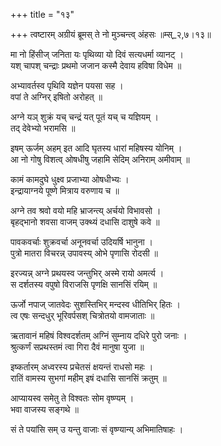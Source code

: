 +++
title = "१३"

+++
त्वष्टारम् अग्रीयं ब्रूमस् ते नो मुञ्चन्त्व् अंहसः ॥म्स्_२,७।१३॥  
    
  
मा नो हिंसीज् जनिता यः पृथिव्या यो दिवं सत्यधर्मा व्यानट् ।  
यश् चापश् चन्द्राः प्रथमो जजान कस्मै देवाय हविषा विधेम ॥  
    
अभ्यावर्तस्व पृथिवि यज्ञेन पयसा सह ।  
वपां ते अग्निर् इषितो अरोहत् ॥  
    
अग्ने यञ् शुक्रं यच् चन्द्रं यत् पूतं यच् च यज्ञियम् ।  
तद् देवेभ्यो भरामसि ॥  
    
इषम् ऊर्जम् अहम् इत आदि घृतस्य धारां महिषस्य योनिम् ।  
आ नो गोषु विशत्व् ओषधीषु जहामि सेदिम् अनिराम् अमीवाम् ॥  
    
कामं कामदुघे धुक्ष्व प्रजाभ्या ओषधीभ्यः ।  
इन्द्रायाग्नये पूष्णे मित्राय वरुणाय च ॥  
    
अग्ने तव श्रवो वयो महि भ्राजन्त्य् अर्चयो विभावसो ।  
बृहद्भानो शवसा वाजम् उक्थ्यं दधासि दाशुषे कवे ॥  
    
पावकवर्चाः शुक्रवर्चा अनूनवर्चा उदियर्षि भानुना ।  
पुत्रो मातरा विचरन्न् उपावस्य् ओभे पृणासि रोदसी ॥  
    
इरज्यन्न् अग्ने प्रथयस्व जन्तुभिर् अस्मे रायो अमर्त्य ।  
स दर्शतस्य वपुषो विराजसि पृणक्षि सानसिं रयिम् ॥  
    
ऊर्जो नपाज् जातवेदः सुशस्तिभिर् मन्दस्व धीतिभिर् हितः ।  
त्व एषः सन्दधुर् भूरिवर्पसश् चित्रोतयो वामजाताः ॥  
    
  
ऋतावानं महिषं विश्वदर्शतम् अग्निं सुम्नाय दधिरे पुरो जनाः ।  
श्रुत्कर्णं सप्रथस्तमं त्वा गिरा दैवं मानुषा युजा ॥  
    
इष्कर्तारम् अध्वरस्य प्रचेतसं क्षयन्तं राधसो महः ।  
रातिं वामस्य सुभगां महीम् इषं दधासि सानसिं क्रतुम् ॥  
    
आप्यायस्व समेतु ते विश्वतः सोम वृष्ण्यम् ।  
भवा वाजस्य सङ्गथे ॥  
    
सं ते पयांसि सम् उ यन्तु वाजाः सं वृष्ण्यान्य् अभिमातिषाहः ।  

